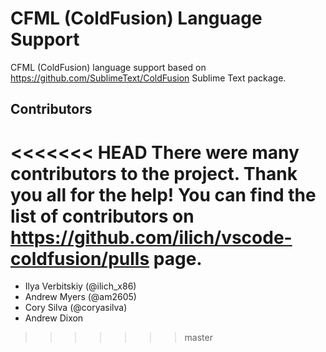 # CFML (ColdFusion) Language Support

CFML (ColdFusion) language support based on https://github.com/SublimeText/ColdFusion Sublime Text package.

## Contributors

<<<<<<< HEAD
There were many contributors to the project. Thank you all for the help! You can find the list of contributors on https://github.com/ilich/vscode-coldfusion/pulls page.
=======
* Ilya Verbitskiy (@ilich_x86)
* Andrew Myers (@am2605)
* Cory Silva (@coryasilva)
* Andrew Dixon
>>>>>>> master
